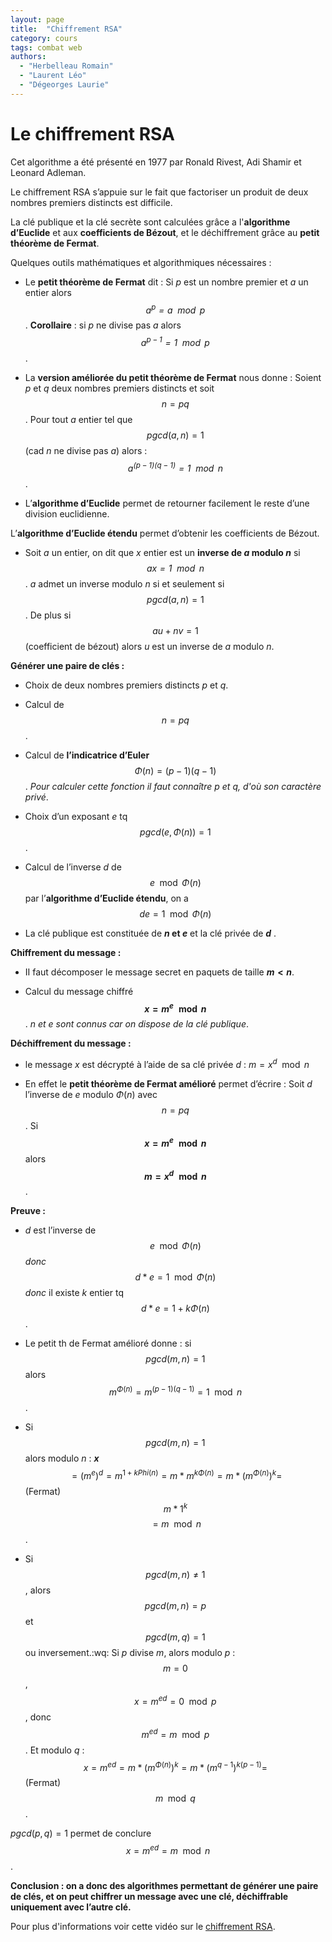 ```yaml
---
layout: page
title:  "Chiffrement RSA"
category: cours
tags: combat web
authors: 
  - "Herbelleau Romain"
  - "Laurent Léo"
  - "Dégeorges Laurie"
---
```


# Le chiffrement RSA

Cet algorithme a été présenté en 1977 par Ronald Rivest, Adi Shamir et Leonard Adleman.

Le chiffrement RSA s’appuie sur le fait que factoriser un produit de deux nombres premiers distincts est difficile. 

La clé publique et la clé secrète sont calculées grâce a l'**algorithme d’Euclide** et aux **coefficients de Bézout**, et le déchiffrement grâce au **petit théorème de Fermat**.

Quelques outils mathématiques et algorithmiques nécessaires :

- Le **petit théorème de Fermat** dit :
Si $p$ est un nombre premier et $a$ un entier alors *$$a^p = a \mod p$$*.
**Corollaire** : si $p$ ne divise pas $a$ alors *$$a^{p-1} = 1 \mod p$$*.

- La **version améliorée du petit théorème de Fermat** nous donne :
Soient $p$ et $q$ deux nombres premiers distincts et soit $$n = pq$$. Pour tout $a$ entier tel que $$pgcd(a,n) = 1$$ (cad $n$ ne divise pas $a$) alors : *$$a^{(p-1)(q-1)} = 1 \mod n$$*.

- L’**algorithme d’Euclide** permet de retourner facilement le reste d’une division euclidienne.

L’**algorithme d’Euclide étendu** permet d’obtenir les coefficients de Bézout.

- Soit $a$ un entier, on dit que $x$ entier est un **inverse de $a$ modulo $n$** si *$$ax = 1 \mod n$$*. $a$ admet un inverse modulo $n$ si et seulement si $$pgcd(a,n)=1$$. De plus si $$au + nv = 1$$ (coefficient de bézout) alors $u$ est un inverse de $a$ modulo $n$.


**Générer une paire de clés :**

- Choix de deux nombres premiers distincts $p$ et $q$.

- Calcul de $$n = pq$$.

- Calcul de **l’indicatrice d’Euler** $$\Phi(n) = (p-1)(q-1)$$. *Pour calculer cette fonction il faut connaître $p$ et $q$, d'où son caractère privé*.

- Choix d’un exposant $e$ tq $$pgcd(e,\Phi(n))=1$$.

- Calcul de l’inverse $d$ de $$e \mod \Phi(n)$$ par l’**algorithme d’Euclide étendu**, on a $$de = 1 \mod \Phi(n)$$

- La clé publique est constituée de **$n$ et $e$** et la clé privée de **$d$** .

**Chiffrement du message :**

- II faut décomposer le message secret en paquets de taille **$m <n$**.

- Calcul du message chiffré **$$x =  m^e \mod n$$**. *$n$ et $e$ sont connus car on dispose de la clé publique*.

**Déchiffrement du message :**

- le message $x$ est décrypté à l’aide de sa clé privée $d$ : $m = x^d \mod n$

- En effet le **petit théorème de Fermat amélioré** permet d’écrire : Soit $d$ l’inverse de $e$ modulo $\Phi(n)$ avec $$n = pq$$. Si **$$x = m^e \mod n$$** alors **$$m=x^d \mod n$$**.


**Preuve :**

- $d$ est l’inverse de $$e \mod \Phi(n)$$ *donc* $$d*e = 1 \mod \Phi(n)$$ *donc* il existe $k$ entier tq $$d*e = 1+ k \Phi(n)$$.

- Le petit th de Fermat amélioré donne : si $$pgcd(m,n)=1$$ alors $$m^{\Phi(n)}=m^{(p-1)(q-1)}= 1 \mod n$$.

- Si $$pgcd(m,n) = 1$$ alors modulo $n$ :
 **$x$** $$= (m^e)^d = m^{1+k Phi(n)} = m * m^{k \Phi(n)} = m *(m^{\Phi(n)})^k = $$(Fermat) $$m * 1^k$$ $$= m \mod n$$.

- Si $$pgcd(m,n) \ne 1$$, alors $$pgcd(m,n)=p$$ et $$pgcd(m,q)=1$$ ou inversement.:wq:
Si $p$ divise $m$, alors modulo $p$ : $$m = 0$$, $$x = m^{ed} = 0 \mod p$$, donc $$m^{ed} = m \mod p$$.
Et modulo *q* : $$x = m^{ed} = m * (m^{\Phi(n)})^k = m * (m^{q-1})^{k (p-1)} =$$(Fermat) $$m \mod q$$.

$pgcd(p,q)=1$ permet de conclure $$x=m^{ed}=m \mod n$$.

**Conclusion : on a donc des algorithmes permettant de générer une paire de clés, et on peut chiffrer un message avec une clé, déchiffrable uniquement avec l’autre clé.**

Pour plus d'informations voir cette vidéo sur le [chiffrement RSA](https://www.youtube.com/watch?v=Xlal_d4zyfo).
